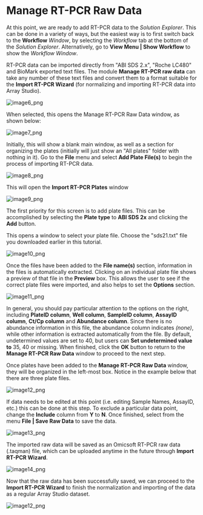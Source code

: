 # Manage RT-PCR Raw Data

At this point, we are ready to add RT-PCR data to the *Solution Explorer*. This can be done in a variety of ways, but the easiest way is to first switch back to the **Workflow** *Window*, by selecting the *Workflow* tab at the bottom of the *Solution Explorer*. Alternatively, go to **View Menu | Show Workflow** to show the *Workflow Window*.

RT-PCR data can be imported directly from "ABI SDS 2.x", "Roche LC480" and  BioMark  exported text files. The module **Manage RT-PCR raw data** can take any number of these text files and convert them to a format suitable for the **Import RT-PCR Wizard** (for normalizing and importing RT-PCR data into Array Studio).

![image6_png](images/image6.png)

When selected, this opens the Manage RT-PCR Raw Data window, as shown below:

![image7_png](images/image7.png)

Initially, this will show a blank main window, as well as a section for organizing the plates (initially will just show an "All plates" folder with nothing in it). Go to the **File** menu and select **Add Plate File(s)** to begin the process of importing RT-PCR data.

![image8_png](images/image8.png)

This will open the **Import RT-PCR Plates** window

![image9_png](images/image9.png)

The first priority for this screen is to add plate files. This can be accomplished by selecting the **Plate type** to **ABI SDS 2x** and clicking the **Add** button.

This opens a window to select your plate file. Choose the "sds21.txt" file you downloaded earlier in this tutorial.

![image10_png](images/image10.png)

Once the files have been added to the **File name(s)** section, information in the files is automatically extracted. Clicking on an individual plate file shows a preview of that file in the **Preview** box. This allows the user to see if the correct plate files were imported, and also helps to set the **Options** section.

![image11_png](images/image11.png)

In general, you should pay particular attention to the options on the right, including **PlateID column**, **Well column**, **SampleID column**, **AssayID column**, **Ct/Cp column** and **Abundance column**.
Since there is no abundance information in this file, the abundance column indicates *(none)*, while other information is extracted automatically from the file. By default, undetermined values are set to 40, but users can **Set undetermined value to** 35, 40 or missing. When finished, click the **OK** button to return to the **Manage RT-PCR Raw Data** window to proceed to the next step.

Once plates have been added to the **Manage RT-PCR Raw Data** window, they will be organized in the left-most box. Notice in the example below that there are three plate files.

![image12_png](images/image12.png)

If data needs to be edited at this point (i.e. editing Sample Names, AssayID, etc.) this can be done at this step. To exclude a particular data point, change the **Include** column from **Y** to **N**. Once finished, select from the menu **File | Save Raw Data** to save the data.

![image13_png](images/image13.png)

The imported raw data will be saved as an Omicsoft RT-PCR raw data (.taqman) file, which can be uploaded anytime in the future through **Import RT-PCR Wizard**.

![image14_png](images/image14.png)

Now that the raw data has been successfully saved, we can proceed to the **Import RT-PCR Wizard** to finish the normalization and importing of the data as a regular Array Studio dataset.

![image12_png](images/image12.png)
